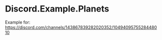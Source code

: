 # Discord.Example.Planets

Example for: https://discord.com/channels/143867839282020352/1049409575528448010
